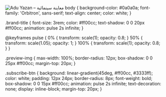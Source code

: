 ![Adu Yazan – معاينة سينمائية](assets/adu-yazan-preview.png)
body {
  background-color: #0a0a0a;
  font-family: 'Orbitron', sans-serif;
  text-align: center;
  color: white;
}

.brand-title {
  font-size: 3rem;
  color: #ff00cc;
  text-shadow: 0 0 20px #ff00cc;
  animation: pulse 2s infinite;
}

@keyframes pulse {
  0% { transform: scale(1); opacity: 0.8; }
  50% { transform: scale(1.05); opacity: 1; }
  100% { transform: scale(1); opacity: 0.8; }
}

.preview-img {
  max-width: 100%;
  border-radius: 12px;
  box-shadow: 0 0 25px #ff00cc;
  margin-top: 20px;
}

.subscribe-btn {
  background: linear-gradient(45deg, #ff00cc, #3333ff);
  color: white;
  padding: 12px 24px;
  border-radius: 8px;
  font-weight: bold;
  box-shadow: 0 0 15px #ff00cc;
  animation: pulse 2s infinite;
  text-decoration: none;
  display: inline-block;
  margin-top: 20px;
}
